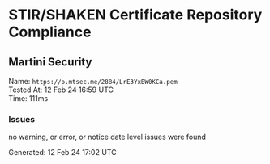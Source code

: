 # STIR/SHAKEN Certificate Repository Compliance

## Martini Security

Name: `https://p.mtsec.me/2884/LrE3YxBW0KCa.pem`\
Tested At: 12 Feb 24 16:59 UTC\
Time: 111ms

### Issues

no warning, or error, or notice date level issues were found

Generated: 12 Feb 24 17:02 UTC